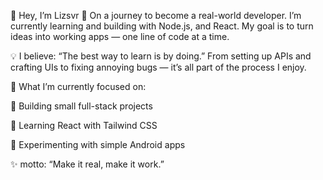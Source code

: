 👋 Hey, I’m Lizsvr
🔧 On a journey to become a real-world developer.
I’m currently learning and building with Node.js, and React. My goal is to turn ideas into working apps — one line of code at a time.

💡 I believe: “The best way to learn is by doing.”
From setting up APIs and crafting UIs to fixing annoying bugs — it’s all part of the process I enjoy.

📌 What I’m currently focused on:

🔹 Building small full-stack projects

🔹 Learning React with Tailwind CSS

🔹 Experimenting with simple Android apps

✨ motto: “Make it real, make it work.”
